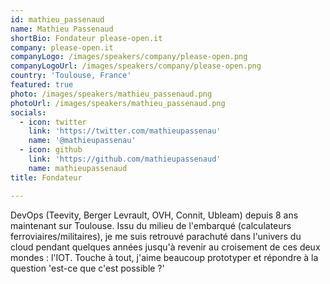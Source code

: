 ```yaml
---
id: mathieu_passenaud
name: Mathieu Passenaud
shortBio: Fondateur please-open.it
company: please-open.it
companyLogo: /images/speakers/company/please-open.png
companyLogoUrl: /images/speakers/company/please-open.png
country: 'Toulouse, France'
featured: true
photo: /images/speakers/mathieu_passenaud.png
photoUrl: /images/speakers/mathieu_passenaud.png
socials:
  - icon: twitter
    link: 'https://twitter.com/mathieupassenau'
    name: '@mathieupassenau'
  - icon: github
    link: 'https://github.com/mathieupassenaud'
    name: mathieupassenaud
title: Fondateur

---
```


DevOps (Teevity, Berger Levrault, OVH, Connit, Ubleam) depuis 8 ans maintenant sur Toulouse. Issu du milieu de l'embarqué (calculateurs ferroviaires/militaires), je me suis retrouvé parachuté dans l'univers du cloud pendant quelques années jusqu'à revenir au croisement de ces deux mondes : l'IOT. Touche à tout, j'aime beaucoup prototyper et répondre à la question 'est-ce que c'est possible ?'
